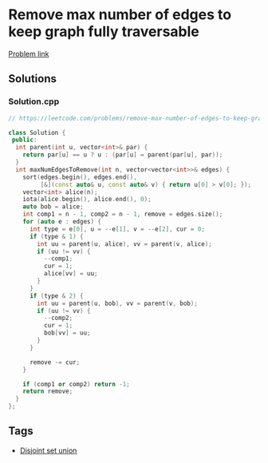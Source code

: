 # Remove max number of edges to keep graph fully traversable

[Problem link](https://leetcode.com/problems/remove-max-number-of-edges-to-keep-graph-fully-traversable)

## Solutions


### Solution.cpp
```cpp
// https://leetcode.com/problems/remove-max-number-of-edges-to-keep-graph-fully-traversable

class Solution {
 public:
  int parent(int u, vector<int>& par) {
    return par[u] == u ? u : (par[u] = parent(par[u], par));
  }
  int maxNumEdgesToRemove(int n, vector<vector<int>>& edges) {
    sort(edges.begin(), edges.end(),
         [&](const auto& u, const auto& v) { return u[0] > v[0]; });
    vector<int> alice(n);
    iota(alice.begin(), alice.end(), 0);
    auto bob = alice;
    int comp1 = n - 1, comp2 = n - 1, remove = edges.size();
    for (auto e : edges) {
      int type = e[0], u = --e[1], v = --e[2], cur = 0;
      if (type & 1) {
        int uu = parent(u, alice), vv = parent(v, alice);
        if (uu != vv) {
          --comp1;
          cur = 1;
          alice[vv] = uu;
        }
      }
      if (type & 2) {
        int uu = parent(u, bob), vv = parent(v, bob);
        if (uu != vv) {
          --comp2;
          cur = 1;
          bob[vv] = uu;
        }
      }

      remove -= cur;
    }

    if (comp1 or comp2) return -1;
    return remove;
  }
};
```
## Tags

* [Disjoint set union](/Collections/disjoint-set-union.md#disjoint-set-union)

